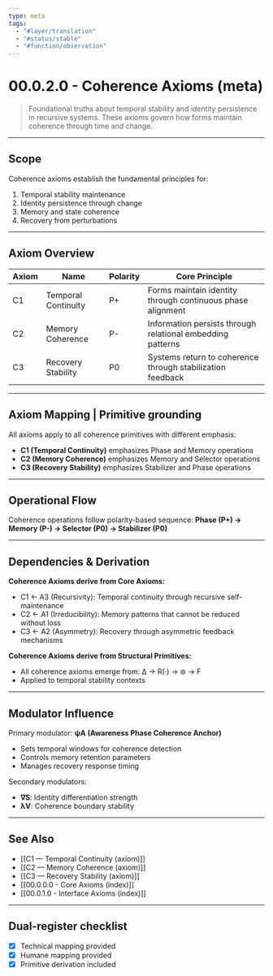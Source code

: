 ```yaml
---
type: meta
tags:
  - "#layer/translation"
  - "#status/stable"
  - "#function/observation"
---
```


# 00.0.2.0 - Coherence Axioms (meta)

> Foundational truths about temporal stability and identity persistence in recursive systems.
> These axioms govern how forms maintain coherence through time and change.

---

## Scope

Coherence axioms establish the fundamental principles for:
1. Temporal stability maintenance
2. Identity persistence through change  
3. Memory and state coherence
4. Recovery from perturbations

---

## Axiom Overview

| Axiom | Name | Polarity | Core Principle |
|-------|------|----------|----------------|
| C1 | Temporal Continuity | P+ | Forms maintain identity through continuous phase alignment |
| C2 | Memory Coherence | P- | Information persists through relational embedding patterns |
| C3 | Recovery Stability | P0 | Systems return to coherence through stabilization feedback |

---

## Axiom Mapping | Primitive grounding

All axioms apply to all coherence primitives with different emphasis:
- **C1 (Temporal Continuity)** emphasizes Phase and Memory operations
- **C2 (Memory Coherence)** emphasizes Memory and Selector operations  
- **C3 (Recovery Stability)** emphasizes Stabilizer and Phase operations

---

## Operational Flow

Coherence operations follow polarity-based sequence:
**Phase (P+) → Memory (P-) → Selector (P0) → Stabilizer (P0)**

---

## Dependencies & Derivation

**Coherence Axioms derive from Core Axioms:**
- C1 ← A3 (Recursivity): Temporal continuity through recursive self-maintenance
- C2 ← A1 (Irreducibility): Memory patterns that cannot be reduced without loss
- C3 ← A2 (Asymmetry): Recovery through asymmetric feedback mechanisms

**Coherence Axioms derive from Structural Primitives:**
- All coherence axioms emerge from: ∆ → R(·) → ⊚ → F
- Applied to temporal stability contexts

---

## Modulator Influence

Primary modulator: **ψA (Awareness Phase Coherence Anchor)**
- Sets temporal windows for coherence detection
- Controls memory retention parameters
- Manages recovery response timing

Secondary modulators:
- **∇S**: Identity differentiation strength
- **λV**: Coherence boundary stability

---

## See Also

- [[C1 — Temporal Continuity (axiom)]]
- [[C2 — Memory Coherence (axiom)]]  
- [[C3 — Recovery Stability (axiom)]]
- [[00.0.0.0 - Core Axioms (index)]]
- [[00.0.1.0 - Interface Axioms (index)]]

---

## Dual‑register checklist

- [x] Technical mapping provided
- [x] Humane mapping provided
- [x] Primitive derivation included
